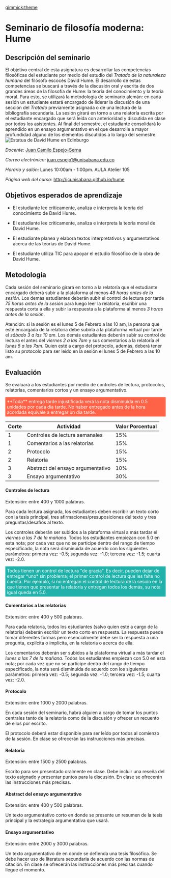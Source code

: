 [gimmick:theme](united)

# Seminario de filosofía moderna: Hume

## Descripción del seminario

El objetivo central de esta asignatura es desarrollar las competencias filosóficas del estudiante por medio del estudio del *Tratado de la naturaleza humana* del filósofo escocés David Hume. El desarrollo de estas competencias se buscará a través de la discusión oral y escrita de dos grandes áreas de la filosofía de Hume: la teoría del conocimiento y la teoría moral. Para esto, se utilizará la metodología de seminario alemán: en cada sesión un estudiante estará encargado de liderar la discusión de una sección del *Tratado* previamente asignada o de una lectura de la bibliografía secundaria. La sesión girará en torno a una relatoría escrita por el estudiante encargado que será leída con anterioridad y discutida en clase por todos los asistentes. Al final del semestre, el estudiante consolidará lo aprendido en un ensayo argumentativo en el que desarrolle a mayor profundidad alguno de los elementos discutidos a lo largo del semestre.![Estatua de David Hume en Edinburgo](https://upload.wikimedia.org/wikipedia/commons/0/0e/DavidHume.jpg "Estatua de David Hume en Edinburgo. Foto por Bandan, distribuida bajo licencia CC BY-SA 3.0, via Wikimedia Commons.")

*Docente:*
[Juan Camilo Espejo-Serna]()

*Correo electrónico:*
juan.espejo1@unisabana.edu.co

*Horario y salón:*
Lunes 10:00am - 1:00pm.  AULA Atelier 105

*Página web del curso:*
http://jcunisabana.github.io/hume
 

## Objetivos esperados de aprendizaje
      
* El estudiante lee críticamente, analiza e interpreta la teoría del conocimiento de David Hume.

* El estudiante lee críticamente, analiza e interpreta la teoría moral de David Hume.

* El estudiante planea y elabora textos interpretativos y argumentativos acerca de las teorías de David Hume.

* El estudiante utiliza TIC para apoyar el estudio filosófico de la obra de David Hume.

## Metodología

Cada sesión del seminario girará en torno a la relatoría que el estudiante encargado deberá subir a la plataforma al menos *48 horas antes de la sesión*. Los demás estudiantes deberán subir el control de lectura por tarde *75 horas antes de la sesión* para luego leer la relatoría, escribir una respuesta corta a ella y subir la respuesta a la plataforma al menos *3  horas antes de la sesión*. 

Atención: si la sesión es el lunes 5 de Febrero a las 10 am, la persona que esté encargada de la relatoría debe subirla a la plataforma virtual por tarde el *sábado 3 a las 10 am*. Los demás estudiantes deberán subir su control de lectura el antes del *viernes 2 a las 7am* y sus comentarios a la relatoría *el lunes 5 a las 7am*. Quien esté a cargo del protocolo, además, deberá tener listo su protocolo para ser leído en la sesión el lunes 5 de Febrero a las 10 am.


## Evaluación

Se evaluará a los estudiantes por medio de controles de lectura, protocolos, relatorías, comentarios cortos y un ensayo argumentativo.
<p style="color:white; background-color:Tomato; padding: 5px; ">**Toda** entrega tarde injustificada verá la nota disminuida en 0.5 unidades por cada día tarde. No haber entregado antes de la hora acordada equivale a entregar un día tarde.</p>

| Corte | Actividad | Valor Porcentual |
| ------------- |-------------| -----|
| 1 | Controles de lectura semanales| 15% |
| 1 | Comentarios a las relatorías| 15% |
| 2 | Protocolo    |   15% |
| 2 | Relatoría | 15% |
| 3 | Abstract del ensayo argumentativo    |   10% |
| 3 | Ensayo argumentativo | 30% |

#### Controles de lectura
Extensión: entre 400 y 1000 palabras.

Para cada lectura asignada, los estudiantes deben escribir un texto corto con la tesis principal, tres afirmaciones/presuposiciones del texto y tres preguntas/desafíos al texto.

Los controles deberán ser subidos a la plataforma virtual a más tardar el *viernes a las 7 de la mañana*. Todos los estudiantes empiezan con 5.0 en esta nota; por cada vez que no se participe dentro del rango de tiempo especificado, la nota será disminuida de acuerdo con los siguientes parámetros: primera vez: -0.5; segunda vez: -1.0; tercera vez: -1.5; cuarta vez: -2.0.

<p style="color:white; background-color:LightSeaGreen; padding: 5px; ">Todos tienen un control de lectura "de gracia". Es decir, pueden dejar de entregar *uno* sin problema; el primer control de lectura que les falte no cuenta. Por ejemplo, si no entregan el control de lectura de la sesión en la que tienen que presentar la relatoría y entregan todos los demás, su nota igual queda en 5.0. </p>


#### Comentarios a las relatorías
Extensión: entre 400 y 500 palabras.

Para cada relatoría, todos los estudiantes (salvo quien esté a cargo de la relatoría) deberán escribir un texto corto en respuesta. La respuesta puede tomar diferentes formas pero esencialmente debe ser la respuesta a una pregunta, explícita o implícita, en la relatoría o acerca de ella. 

Los comentarios deberán ser subidos a la plataforma virtual a más tardar el *lunes a las 7 de la mañana*. Todos los estudiantes empiezan con 5.0 en esta nota; por cada vez que no se participe dentro del rango de tiempo especificado, la nota será disminuida de acuerdo con los siguientes parámetros: primera vez: -0.5; segunda vez: -1.0; tercera vez: -1.5; cuarta vez: -2.0.


#### Protocolo
Extensión: entre 1000 y 2000 palabras.

En cada sesión del seminario, habrá alguien a cargo de tomar los puntos centrales tanto de la relatoría como de la discusión y ofrecer un recuento de ellos por escrito. 

El protocolo deberá estar disponible para ser leído por todos al comienzo de la sesión. En clase se ofrecerán las instrucciones más precisas. 

#### Relatoría  
Extensión: entre 1500 y 2500 palabras.

Escrito para ser presentado oralmente en clase. Debe incluir una reseña del texto asignado y presentar puntos para la discusión. En clase se ofrecerán las instrucciones más precisas. 

#### Abstract del ensayo argumentativo  
Extensión: entre 400 y 500 palabras.

Un texto argumentativo corto en donde se presente un resumen de  la tesis principal y la estrategia argumentativa que usará. 

#### Ensayo argumentativo
Extensión: entre 2000 y 3000 palabras.

Un texto argumentativo de en donde se defienda una tesis filosófica. Se debe hacer uso de literatura secundaria de acuerdo con las normas de citación. En clase se ofrecerán las instrucciones más precisas cuando llegue el momento. 

